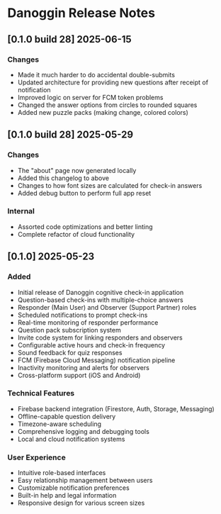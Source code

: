 # Danoggin Release Notes

## [0.1.0 build 28] 2025-06-15
### Changes
- Made it much harder to do accidental double-submits
- Updated architecture for providing new questions after receipt of notification
- Improved logic on server for FCM token problems
- Changed the answer options from circles to rounded squares
- Added new puzzle packs (making change, colored colors)

## [0.1.0 build 28] 2025-05-29
### Changes
- The "about" page now generated locally
- Added this changelog to above
- Changes to how font sizes are calculated for check-in answers
- Added debug button to perform full app reset
### Internal
- Assorted code optimizations and better linting
- Complete refactor of cloud functionality

## [0.1.0] 2025-05-23
### Added
- Initial release of Danoggin cognitive check-in application
- Question-based check-ins with multiple-choice answers
- Responder (Main User) and Observer (Support Partner) roles
- Scheduled notifications to prompt check-ins
- Real-time monitoring of responder performance
- Question pack subscription system
- Invite code system for linking responders and observers
- Configurable active hours and check-in frequency
- Sound feedback for quiz responses
- FCM (Firebase Cloud Messaging) notification pipeline
- Inactivity monitoring and alerts for observers
- Cross-platform support (iOS and Android)
### Technical Features
- Firebase backend integration (Firestore, Auth, Storage, Messaging)
- Offline-capable question delivery
- Timezone-aware scheduling
- Comprehensive logging and debugging tools
- Local and cloud notification systems
### User Experience
- Intuitive role-based interfaces
- Easy relationship management between users
- Customizable notification preferences
- Built-in help and legal information
- Responsive design for various screen sizes
